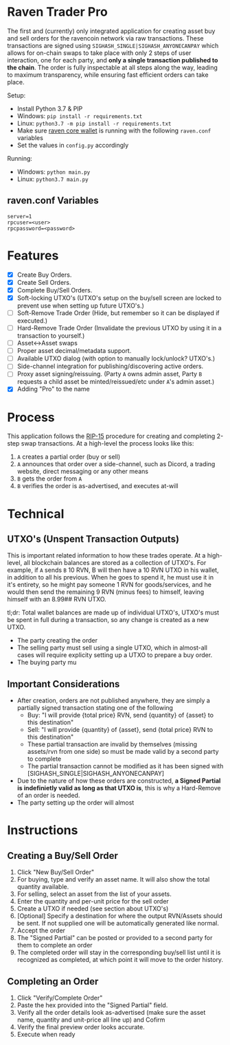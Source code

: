 # Raven Trader Pro

The first and (currently) only integrated application for creating asset buy and sell orders for the ravencoin network via raw transactions. These transactions are signed using `SIGHASH_SINGLE|SIGHASH_ANYONECANPAY` which allows for on-chain swaps to take place with only 2 steps of user interaction, one for each party, and **only a single transaction published to the chain**. The order is fully inspectable at all steps along the way, leading to maximum transparency, while ensuring fast efficient orders can take place.

Setup:
- Install Python 3.7 & PIP
- Windows: `pip install -r requirements.txt` 
- Linux: `python3.7 -m pip install -r requirements.txt`
- Make sure [raven core wallet](https://github.com/Ravenqt-RVN-SIG/Ravencoin/) is running with the following `raven.conf` variables
- Set the values in `config.py` accordingly

Running:
- Windows: `python main.py`
- Linux: `python3.7 main.py`

## raven.conf Variables ##
```
server=1
rpcuser=<user>
rpcpassword=<password>
```

# Features #

- [x] Create Buy Orders.
- [x] Create Sell Orders.
- [x] Complete Buy/Sell Orders.
- [x] Soft-locking UTXO's (UTXO's setup on the buy/sell screen are locked to prevent use when setting up future UTXO's.)
- [ ] Soft-Remove Trade Order (Hide, but remember so it can be displayed if executed.)
- [ ] Hard-Remove Trade Order (Invalidate the previous UTXO by using it in a transaction to yourself.)
- [ ] Asset<->Asset swaps
- [ ] Proper asset decimal/metadata support.
- [ ] Available UTXO dialog (with option to manually lock/unlock? UTXO's.)
- [ ] Side-channel integration for publishing/discovering active orders.
- [ ] Proxy asset signing/reissuing. (Party `A` owns admin asset, Party `B` requests a child asset be minted/reissued/etc under `A`'s admin asset.)
- [x] Adding "Pro" to the name

# Process #

This application follows the [RIP-15](https://github.com/RavenProject/rips/blob/master/rip-0015.mediawiki) procedure for creating and completing 2-step swap transactions.
At a high-level the process looks like this:

1. `A` creates a partial order (buy or sell)
2. `A` announces that order over a side-channel, such as Dicord, a trading website, direct messaging or any other means
3. `B` gets the order from `A`
4. `B` verifies the order is as-advertised, and executes at-will

# Technical #

## UTXO's (Unspent Transaction Outputs) ##

This is important related information to how these trades operate.
At a high-level, all blockchain balances are stored as a collection of UTXO's. For example, if `A` sends `B` 10 RVN, B will then have a 10 RVN UTXO in his wallet, in addition to all his previous. When he goes to spend it, he must use it in it's entirety, so he might pay someone 1 RVN for goods/services, and he would then send the remaining 9 RVN (minus fees) to himself, leaving himself with an 8.99## RVN UTXO.

tl;dr: Total wallet balances are made up of individual UTXO's, UTXO's must be spent in full during a transaction, so any change is created as a new UTXO.

* The party creating the order
* The selling party must sell using a single UTXO, which in almost-all cases will require explicity setting up a UTXO to prepare a buy order.
* The buying party mu

## Important Considerations ##

* After creation, orders are not published anywhere, they are simply a partially signed transaction stating one of the following
  * Buy: "I will provide {total price} RVN, send {quantity} of {asset} to this destination"
  * Sell: "I will provide {quantity} of {asset}, send {total price} RVN to this destination"
  * These partial transaction are invalid by themselves (missing assets/rvn from one side) so must be made valid by a second party to complete
  * The partial transaction cannot be modified as it has been signed with [SIGHASH_SINGLE|SIGHASH_ANYONECANPAY]
* Due to the nature of how these orders are constructed, __a Signed Partial is indefinietly valid as long as that UTXO is__, this is why a Hard-Remove of an order is needed.
* The party setting up the order will almost

# Instructions #

## Creating a Buy/Sell Order ##

1. Click "New Buy/Sell Order"
2. For buying, type and verify an asset name. It will also show the total quantity available.
3. For selling, select an asset from the list of your assets.
4. Enter the quantity and per-unit price for the sell order
5. Create a UTXO if needed (see section about UTXO's)
6. [Optional] Specify a destination for where the output RVN/Assets should be sent. If not supplied one will be automatically generated like normal.
7. Accept the order
8. The "Signed Partial" can be posted or provided to a second party for them to complete an order
9. The completed order will stay in the corresponding buy/sell list until it is recognized as completed, at which point it will move to the order history.

## Completing an Order ##

1. Click "Verify/Complete Order"
2. Paste the hex provided into the "Signed Partial" field.
3. Verify all the order details look as-advertised (make sure the asset name, quantity and unit-price all line up) and Cofirm
4. Verify the final preview order looks accurate.
5. Execute when ready
